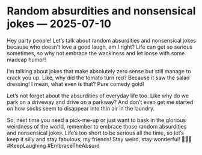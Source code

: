 # Random absurdities and nonsensical jokes — 2025-07-10

Hey party people! Let’s talk about random absurdities and nonsensical jokes because who doesn’t love a good laugh, am I right? Life can get so serious sometimes, so why not embrace the wackiness and let loose with some madcap humor!

I’m talking about jokes that make absolutely zero sense but still manage to crack you up. Like, why did the tomato turn red? Because it saw the salad dressing! I mean, what even is that? Pure comedy gold!

Let’s not forget about the absurdities of everyday life too. Like why do we park on a driveway and drive on a parkway? And don’t even get me started on how socks seem to disappear into thin air in the laundry.

So, next time you need a pick-me-up or just want to bask in the glorious weirdness of the world, remember to embrace those random absurdities and nonsensical jokes. Life’s too short to be serious all the time, so let’s keep it silly and stay fabulous, my friends! Stay weird, stay wonderful! ✌🏼🤪 #KeepLaughing #EmbraceTheAbsurd